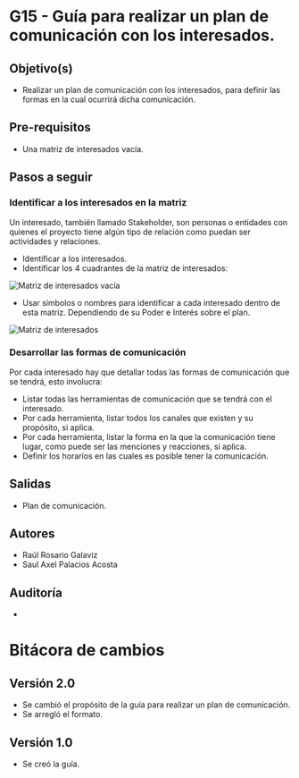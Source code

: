 # G15 - Guía para realizar un plan de comunicación con los interesados.

## Objetivo(s)

- Realizar un plan de comunicación con los interesados, para definir las formas en la cual ocurrirá dicha comunicación.

## Pre-requisitos

- Una matriz de interesados vacía.

## Pasos a seguir

### Identificar a los interesados en la matriz

Un interesado, también llamado Stakeholder, son personas o entidades con quienes el proyecto tiene algún tipo de relación como puedan ser actividades y relaciones.

- Identificar a los interesados.
- Identificar los 4 cuadrantes de la matriz de interesados:

![Matriz de interesados vacía](....\static\img\guias\G15\matrizInteresados.png)

- Usar símbolos o nombres para identificar a cada interesado dentro de esta matriz. Dependiendo de su Poder e Interés sobre el plan.

![Matriz de interesados](....\static\img\guias\G15\matrizEjemplo.png)

### Desarrollar las formas de comunicación

Por cada interesado hay que detallar todas las formas de comunicación que se tendrá, esto involucra:

- Listar todas las herramientas de comunicación que se tendrá con el interesado.
- Por cada herramienta, listar todos los canales que existen y su propósito, si aplica.
- Por cada herramienta, listar la forma en la que la comunicación tiene lugar, como puede ser las menciones y reacciones, si aplica.
- Definir los horarios en las cuales es posible tener la comunicación.

## Salidas

- Plan de comunicación.

## Autores

- Raúl Rosario Galaviz
- Saul Axel Palacios Acosta

## Auditoría

-

# Bitácora de cambios

## Versión 2.0

- Se cambió el propósito de la guía para realizar un plan de comunicación.
- Se arregló el formato.

## Versión 1.0

- Se creó la guía.
